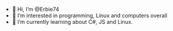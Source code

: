 - 👋 Hi, I’m @Erbie74
- 👀 I’m interested in programming, Linux and computers overall
- 🌱 I’m currently learning about C#, JS and Linux.


<!---
Erbie74/Erbie74 is a ✨ special ✨ repository because its `README.md` (this file) appears on your GitHub profile.
You can click the Preview link to take a look at your changes.
--->
